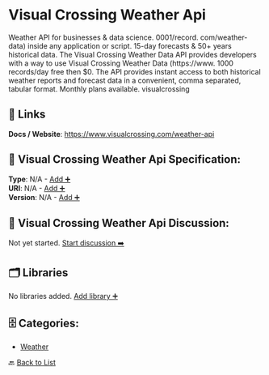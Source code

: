# Visual Crossing Weather Api

Weather API for businesses & data science. 0001/record. com/weather-data) inside any application or script. 15-day forecasts & 50+ years historical data. The Visual Crossing Weather Data API provides developers with a way to use Visual Crossing Weather Data (https://www. 1000 records/day free then $0. The API provides instant access to both historical weather reports and forecast data in a convenient, comma separated, tabular format. Monthly plans available. visualcrossing

##  🔗 Links
**Docs / Website**: https://www.visualcrossing.com/weather-api

## 🧬 Visual Crossing Weather Api Specification:
**Type**: N/A - [Add ➕](https://github.com/apis-list/apis-list/edit/main/apis/visual-crossing-weather-api/visual-crossing-weather-api.yaml)  
**URI**: N/A - [Add ➕](https://github.com/apis-list/apis-list/edit/main/apis/visual-crossing-weather-api/visual-crossing-weather-api.yaml)  
**Version**: N/A - [Add ➕](https://github.com/apis-list/apis-list/edit/main/apis/visual-crossing-weather-api/visual-crossing-weather-api.yaml)

## 💬 Visual Crossing Weather Api Discussion:
Not yet started. [Start discussion ➡️](https://github.com/apis-list/apis-list/discussions/new)

## 🗂️ Libraries

No libraries added. [Add library ➕](https://github.com/apis-list/apis-list/edit/main/apis/visual-crossing-weather-api/visual-crossing-weather-api.yaml)    


## 🗄️ Categories:
- [Weather](https://github.com/apis-list/apis-list#weather-)

🔙  [Back to List](https://github.com/apis-list/apis-list)

